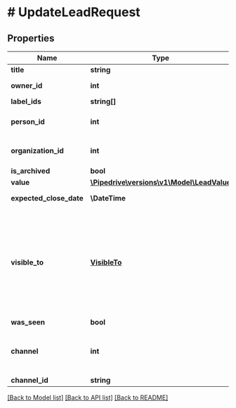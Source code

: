 # # UpdateLeadRequest

## Properties

Name | Type | Description | Notes
------------ | ------------- | ------------- | -------------
**title** | **string** | The name of the lead | [optional]
**owner_id** | **int** | The ID of the user which will be the owner of the created lead. If not provided, the user making the request will be used. | [optional]
**label_ids** | **string[]** | The IDs of the lead labels which will be associated with the lead | [optional]
**person_id** | **int** | The ID of a person which this lead will be linked to. If the person does not exist yet, it needs to be created first. A lead always has to be linked to a person or organization or both. | [optional]
**organization_id** | **int** | The ID of an organization which this lead will be linked to. If the organization does not exist yet, it needs to be created first. A lead always has to be linked to a person or organization or both. | [optional]
**is_archived** | **bool** | A flag indicating whether the lead is archived or not | [optional]
**value** | [**\Pipedrive\versions\v1\Model\LeadValue**](LeadValue.md) |  | [optional]
**expected_close_date** | **\DateTime** | The date of when the deal which will be created from the lead is expected to be closed. In ISO 8601 format: YYYY-MM-DD. | [optional]
**visible_to** | [**VisibleTo**](VisibleTo.md) | The visibility of the lead. If omitted, the visibility will be set to the default visibility setting of this item type for the authorized user. Read more about visibility groups &lt;a href&#x3D;\&quot;https://support.pipedrive.com/en/article/visibility-groups\&quot; target&#x3D;\&quot;_blank\&quot; rel&#x3D;\&quot;noopener noreferrer\&quot;&gt;here&lt;/a&gt;.&lt;h4&gt;Light / Growth and Professional plans&lt;/h4&gt;&lt;table&gt;&lt;tr&gt;&lt;th style&#x3D;\&quot;width: 40px\&quot;&gt;Value&lt;/th&gt;&lt;th&gt;Description&lt;/th&gt;&lt;/tr&gt;&lt;tr&gt;&lt;td&gt;&#x60;1&#x60;&lt;/td&gt;&lt;td&gt;Owner &amp;amp; followers&lt;/td&gt;&lt;tr&gt;&lt;td&gt;&#x60;3&#x60;&lt;/td&gt;&lt;td&gt;Entire company&lt;/td&gt;&lt;/tr&gt;&lt;/table&gt;&lt;h4&gt;Premium / Ultimate plan&lt;/h4&gt;&lt;table&gt;&lt;tr&gt;&lt;th style&#x3D;\&quot;width: 40px\&quot;&gt;Value&lt;/th&gt;&lt;th&gt;Description&lt;/th&gt;&lt;/tr&gt;&lt;tr&gt;&lt;td&gt;&#x60;1&#x60;&lt;/td&gt;&lt;td&gt;Owner only&lt;/td&gt;&lt;tr&gt;&lt;td&gt;&#x60;3&#x60;&lt;/td&gt;&lt;td&gt;Owner&#39;s visibility group&lt;/td&gt;&lt;/tr&gt;&lt;tr&gt;&lt;td&gt;&#x60;5&#x60;&lt;/td&gt;&lt;td&gt;Owner&#39;s visibility group and sub-groups&lt;/td&gt;&lt;/tr&gt;&lt;tr&gt;&lt;td&gt;&#x60;7&#x60;&lt;/td&gt;&lt;td&gt;Entire company&lt;/td&gt;&lt;/tr&gt;&lt;/table&gt; | [optional]
**was_seen** | **bool** | A flag indicating whether the lead was seen by someone in the Pipedrive UI | [optional]
**channel** | **int** | The ID of Marketing channel this lead was created from. Provided value must be one of the channels configured for your company which you can fetch with &lt;a href&#x3D;\&quot;https://developers.pipedrive.com/docs/api/v1/DealFields#getDealField\&quot; target&#x3D;\&quot;_blank\&quot; rel&#x3D;\&quot;noopener noreferrer\&quot;&gt;GET /v1/dealFields&lt;/a&gt;. | [optional]
**channel_id** | **string** | The optional ID to further distinguish the Marketing channel. | [optional]

[[Back to Model list]](../README.md#documentation-for-models) [[Back to API list]](../README.md#documentation-for-api-endpoints) [[Back to README]](../README.md)
